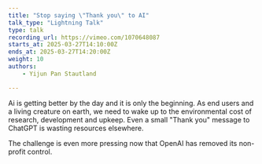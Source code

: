```yaml
---
title: "Stop saying \"Thank you\" to AI"
talk_type: "Lightning Talk"
type: talk
recording_url: https://vimeo.com/1070648087
starts_at: 2025-03-27T14:10:00Z
ends_at: 2025-03-27T14:20:00Z
weight: 10
authors:
    - Yijun Pan Stautland

---
```

Ai is getting better by the day and it is only the beginning. As end users and a living creature on earth, we need to wake up to the environmental cost of research, development and upkeep. Even a small "Thank you" message to ChatGPT is wasting resources elsewhere.

The challenge is even more pressing now that OpenAI has removed its non-profit control.
